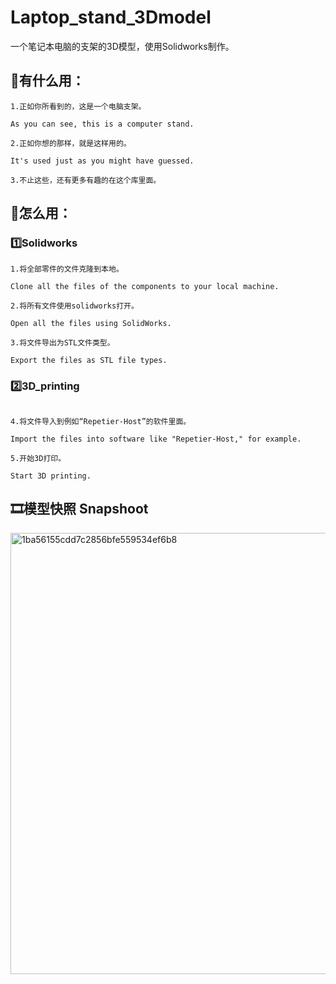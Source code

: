 # Laptop_stand_3Dmodel
一个笔记本电脑的支架的3D模型，使用Solidworks制作。

## 💭有什么用：
```
1.正如你所看到的，这是一个电脑支架。

As you can see, this is a computer stand.

2.正如你想的那样，就是这样用的。

It's used just as you might have guessed.

3.不止这些，还有更多有趣的在这个库里面。
```

## 🤷怎么用：
### 1️⃣Solidworks
```
1.将全部零件的文件克隆到本地。

Clone all the files of the components to your local machine.

2.将所有文件使用solidworks打开。

Open all the files using SolidWorks.

3.将文件导出为STL文件类型。

Export the files as STL file types.
```
### 2️⃣3D_printing
```

4.将文件导入到例如“Repetier-Host”的软件里面。

Import the files into software like "Repetier-Host," for example.

5.开始3D打印。

Start 3D printing.

```

## 🎞️模型快照 Snapshoot

<img width="706" alt="1ba56155cdd7c2856bfe559534ef6b8" src="https://github.com/28778/Laptop_stand_3Dmodel/assets/31039562/5d591265-ce52-4fb5-addd-bebb9823d638">
